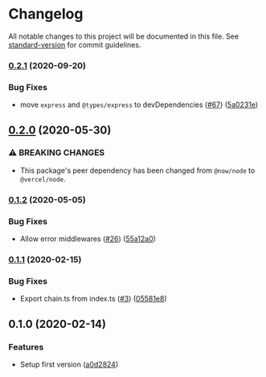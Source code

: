 # Changelog

All notable changes to this project will be documented in this file. See [standard-version](https://github.com/conventional-changelog/standard-version) for commit guidelines.

### [0.2.1](https://github.com/amaurym/now-middleware/compare/v0.2.0...v0.2.1) (2020-09-20)


### Bug Fixes

* move `express` and `@types/express` to devDependencies ([#67](https://github.com/amaurym/now-middleware/issues/67)) ([5a0231e](https://github.com/amaurym/now-middleware/commit/5a0231e2cb63b3539b3c6168b6a3c53861b30508))

## [0.2.0](https://github.com/amaurym/now-middleware/compare/v0.1.2...v0.2.0) (2020-05-30)


### ⚠ BREAKING CHANGES

* This package's peer dependency has been changed from `@now/node` to `@vercel/node`.

### [0.1.2](https://github.com/amaurym/now-middleware/compare/v0.1.1...v0.1.2) (2020-05-05)


### Bug Fixes

* Allow error middlewares ([#26](https://github.com/amaurym/now-middleware/issues/26)) ([55a12a0](https://github.com/amaurym/now-middleware/commit/55a12a08f744420c4b34861eff55e3ba883423e8))

### [0.1.1](https://github.com/amaurym/now-middleware/compare/v0.1.0...v0.1.1) (2020-02-15)


### Bug Fixes

* Export chain.ts from index.ts ([#3](https://github.com/amaurym/now-middleware/issues/3)) ([05581e8](https://github.com/amaurym/now-middleware/commit/05581e8d3c7b8a188e4ea6accf550c5577357f24))

## 0.1.0 (2020-02-14)


### Features

* Setup first version ([a0d2824](https://github.com/amaurym/now-middleware/commit/a0d28247fe608c99b3b2ac5a91fe610d46186dc7))
